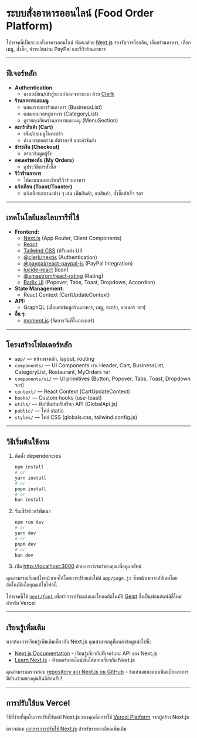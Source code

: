 # ระบบสั่งอาหารออนไลน์ (Food Order Platform)

โปรเจคนี้เป็นระบบสั่งอาหารออนไลน์ พัฒนาด้วย [Next.js](https://nextjs.org) รองรับการล็อกอิน, เลือกร้านอาหาร, เลือกเมนู, สั่งซื้อ, ชำระเงินผ่าน PayPal และรีวิวร้านอาหาร

---

## ฟีเจอร์หลัก

- **Authentication**  
  - ลงทะเบียน/เข้าสู่ระบบ/ออกจากระบบ ด้วย [Clerk](https://clerk.com)
- **ร้านอาหารและเมนู**
  - แสดงรายการร้านอาหาร (BusinessList)
  - แสดงหมวดหมู่อาหาร (CategoryList)
  - ดูรายละเอียดร้านอาหารและเมนู (MenuSection)
- **ตะกร้าสินค้า (Cart)**
  - เพิ่ม/ลบเมนูในตะกร้า
  - คำนวณยอดรวม อัตราภาษี และค่าจัดส่ง
- **ชำระเงิน (Checkout)**
  - กรอกข้อมูลผู้รับ
- **ออเดอร์ของฉัน (My Orders)**
  - ดูประวัติการสั่งซื้อ
- **รีวิวร้านอาหาร**
  - ให้คะแนนและเขียนรีวิวร้านอาหาร
- **แจ้งเตือน (Toast/Toaster)**
  - แจ้งเตือนสถานะต่าง ๆ เช่น เพิ่มสินค้า, ลบสินค้า, สั่งซื้อสำเร็จ ฯลฯ

---

## เทคโนโลยีและไลบรารีที่ใช้

- **Frontend:**  
  - [Next.js](https://nextjs.org) (App Router, Client Components)
  - [React](https://react.dev)
  - [Tailwind CSS](https://tailwindcss.com) (ปรับแต่ง UI)
  - [@clerk/nextjs](https://clerk.com/docs/nextjs) (Authentication)
  - [@paypal/react-paypal-js](https://github.com/paypal/react-paypal-js) (PayPal Integration)
  - [lucide-react](https://lucide.dev) (Icon)
  - [@smastrom/react-rating](https://www.npmjs.com/package/@smastrom/react-rating) (Rating)
  - [Radix UI](https://www.radix-ui.com/) (Popover, Tabs, Toast, Dropdown, Accordion)
- **State Management:**  
  - React Context (CartUpdateContext)
- **API:**  
  - GraphQL (เชื่อมต่อข้อมูลร้านอาหาร, เมนู, ตะกร้า, ออเดอร์ ฯลฯ)
- **อื่น ๆ:**  
  - [moment.js](https://momentjs.com) (จัดการวันที่ในออเดอร์)

---

## โครงสร้างโฟลเดอร์หลัก

- `app/` — หน้าเพจหลัก, layout, routing
- `components/` — UI Components เช่น Header, Cart, BusinessList, CategoryList, Restaurant, MyOrders ฯลฯ
- `components/ui/` — UI primitives (Button, Popover, Tabs, Toast, Dropdown ฯลฯ)
- `context/` — React Context (CartUpdateContext)
- `hooks/` — Custom hooks (use-toast)
- `utils/` — ฟังก์ชันสำหรับเรียก API (GlobalApi.js)
- `public/` — ไฟล์ static
- `styles/` — ไฟล์ CSS (globals.css, tailwind.config.js)

---

## วิธีเริ่มต้นใช้งาน

1. ติดตั้ง dependencies  
   ```bash
   npm install
   # or
   yarn install
   # or
   pnpm install
   # or
   bun install
   ```

2. รันเซิร์ฟเวอร์พัฒนา  
   ```bash
   npm run dev
   # or
   yarn dev
   # or
   pnpm dev
   # or
   bun dev
   ```

3. เปิด [http://localhost:3000](http://localhost:3000) ด้วยเบราว์เซอร์ของคุณเพื่อดูผลลัพธ์

คุณสามารถเริ่มแก้ไขหน้าเพจได้โดยการปรับแต่งไฟล์ `app/page.js` ซึ่งหน้าเพจจะอัปเดตโดยอัตโนมัติเมื่อคุณแก้ไขไฟล์นี้

โปรเจคนี้ใช้ [`next/font`](https://nextjs.org/docs/app/building-your-application/optimizing/fonts) เพื่อทำการปรับแต่งและโหลดอัตโนมัติ [Geist](https://vercel.com/font) ซึ่งเป็นฟอนต์แฟมิลี่ใหม่สำหรับ Vercel

---

## เรียนรู้เพิ่มเติม

หากต้องการเรียนรู้เพิ่มเติมเกี่ยวกับ Next.js คุณสามารถดูที่แหล่งข้อมูลต่อไปนี้:

- [Next.js Documentation](https://nextjs.org/docs) - เรียนรู้เกี่ยวกับฟีเจอร์และ API ของ Next.js
- [Learn Next.js](https://nextjs.org/learn) - ติวเตอร์ออนไลน์เชิงโต้ตอบเกี่ยวกับ Next.js

คุณสามารถตรวจสอบ [repository ของ Next.js บน GitHub](https://github.com/vercel/next.js) - ข้อเสนอแนะแบบฟีดแบ็กและการมีส่วนร่วมของคุณยินดีต้อนรับ!

---

## การปรับใช้บน Vercel

วิธีที่ง่ายที่สุดในการปรับใช้แอป Next.js ของคุณคือการใช้ [Vercel Platform](https://vercel.com/new?utm_medium=default-template&filter=next.js&utm_source=create-next-app&utm_campaign=create-next-app-readme) จากผู้สร้าง Next.js

ตรวจสอบ [เอกสารการปรับใช้ Next.js](https://nextjs.org/docs/app/building-your-application/deploying) สำหรับรายละเอียดเพิ่มเติม
